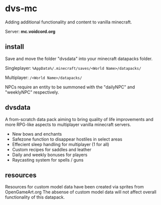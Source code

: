 # dvs-mc
Adding additional functionality and content to vanilla minecraft.

Server: **mc.voidcord.org**
## install
Save and move the folder "dvsdata" into your minecraft datapacks folder. 

Singleplayer: `%AppData%/.minecraft/saves/<World Name>/datapacks/`

Multiplayer: `/<World Name>/datapacks/`

NPCs require an entity to be summoned with the "dailyNPC" and "weeklyNPC" respectively.
## dvsdata
A from-scratch data pack aiming to bring quality of life improvements and more RPG-like aspects to multiplayer vanilla minecraft servers.
- New bows and enchants
- Safezone function to disappear hostiles in select areas
- Effecient sleep handling for multiplayer (1 for all)
- Custom recipes for saddles and leather
- Daily and weekly bonuses for players
- Raycasting system for spells / guns
## resources
Resources for custom model data have been created via sprites from OpenGameArt.org
The absense of custom model data will not affect overall functionality of this datapack.
